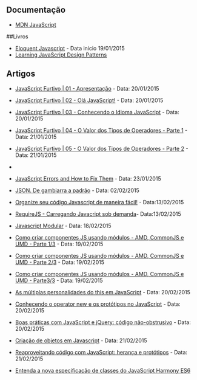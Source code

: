 ## Documentação
 - [MDN JavaScript](https://developer.mozilla.org/pt-BR/docs/Web/JavaScript)

##Livros
 - [Eloquent Javascript](http://eloquentjavascript.net/) - Data inicio 19/01/2015 
 - [Learning JavaScript Design Patterns](http://addyosmani.com/resources/essentialjsdesignpatterns/book/#introduction)

 
## Artigos

 - [JavaScript Furtivo | 01 - Apresentação](http://ericdouglas.github.io/2014/04/08/10-javascript-furtivo-apresentacao/) - Data: 20/01/2015
 - [JavaScript Furtivo | 02 - Olá JavaScript!](http://ericdouglas.github.io/2014/04/08/11-javascript-furtivo-ola-javascript/) -  Data: 20/01/2015
 - [JavaScript Furtivo | 03 - Conhecendo o Idioma JavaScript](http://ericdouglas.github.io/2014/04/08/12-javascript-furtivo-conhecendo-o-idioma-javascript/) - Data: 20/01/2015
 - [JavaScript Furtivo | 04 - O Valor dos Tipos de Operadores - Parte 1](http://ericdouglas.github.io/2014/04/19/14-javascript-furtivo-o-valor-dos-tipos-de-operadores-parte-02/) - Data: 21/01/2015
 - [JavaScript Furtivo | 05 - O Valor dos Tipos de Operadores - Parte 2](http://ericdouglas.github.io/2014/04/19/14-javascript-furtivo-o-valor-dos-tipos-de-operadores-parte-02/#valores-booleanos) - Data: 21/01/2015
 - 
 
- [JavaScript Errors and How to Fix Them](http://davidwalsh.name/fix-javascript-errors?utm_source=javascriptweekly&utm_medium=email) - Data: 23/01/2015
- [JSON. De gambiarra a padrão](http://loopinfinito.com.br/2013/06/18/json-de-gambiarra-a-padrao/) - Data: 02/02/2015
- [Organize seu código Javascript de maneira fácil!](http://blog.caelum.com.br/organize-seu-codigo-javascript-de-maneira-facil/) - Data:13/02/2015 
- [RequireJS - Carregando Javacript sob demanda](http://blog.da2k.com.br/2015/01/18/requirejs-carregando-javacript-sob-demanda/)- Data:13/02/2015 
- [Javascript Modular](http://matheusazzi.com/javascript-modular/) - Data:  18/02/2015
- [Como criar componentes JS usando módulos - AMD, CommonJS e UMD - Parte 1/3](http://blog.da2k.com.br/2015/01/03/como-criar-componentes-js-usando-modulos-amd-commonjs-e-umd-parte-1-3/) - Data: 19/02/2015 
- [Como criar componentes JS usando módulos - AMD, CommonJS e UMD - Parte 2/3](http://blog.da2k.com.br/2015/01/04/como-criar-componentes-js-usando-modulos-amd-commonjs-e-umd-parte-2-3/)  - Data: 19/02/2015 
- [Como criar componentes JS usando módulos - AMD, CommonJS e UMD - Parte3/3](http://blog.da2k.com.br/2015/01/05/como-criar-componentes-js-usando-modulos-amd-commonjs-e-umd-parte-3-3/)  - Data: 19/02/2015 
- [As múltiplas personalidades do this em JavaScript](http://blog.caelum.com.br/as-multiplas-personalidades-do-this-em-javascript/) - Data: 20/02/2015 
- [Conhecendo o operator new e os protótipos no JavaScript](http://blog.caelum.com.br/conhecendo-o-operator-new-e-os-prototipos-no-javascript/) - Data: 20/02/2015 
- [Boas práticas com JavaScript e jQuery: código não-obstrusivo](http://blog.caelum.com.br/boas-praticas-com-javascript-e-jquery-codigo-nao-obstrusivo/)  - Data: 20/02/2015 
- [Criação de objetos em Javascript](http://blog.caelum.com.br/criacao-de-objetos-em-javascript/) - Data: 21/02/2015
- [Reaproveitando código com JavaScript: herança e protótipos](http://blog.caelum.com.br/reaproveitando-codigo-com-javascript-heranca-e-prototipos/) - Data: 21/02/2015
- [Entenda a nova especificação de classes do JavaScript Harmony ES6](http://blog.caelum.com.br/javascript-entenda-a-nova-especificacao-de-classes-do-harmony-es6/)



